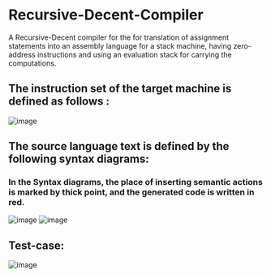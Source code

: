 # Recursive-Decent-Compiler
A Recursive-Decent compiler for the for translation of assignment statements  into an assembly language for a stack machine, having zero-address instructions  and using an evaluation stack for carrying the computations.

## The instruction set of the target machine is defined as follows :
![image](https://github.com/Mohamed-Eldakak/Recursive-Decent-Compiler/assets/106033884/3e369bda-3b91-4fe0-9cdb-1c42c0d534f6)

## The source language text is defined by the following syntax diagrams: 
### In the Syntax diagrams, the place of inserting semantic actions is marked by thick point, and the generated code is written in red.
![image](https://github.com/Mohamed-Eldakak/Recursive-Decent-Compiler/assets/106033884/8cddc9e3-d1a9-4c45-ab88-e54999fe14e4)
![image](https://github.com/Mohamed-Eldakak/Recursive-Decent-Compiler/assets/106033884/4bc5eb4e-0f72-4c3b-8c6e-15ca68e6606c)

## Test-case:
![image](https://github.com/Mohamed-Eldakak/Recursive-Decent-Compiler/assets/106033884/3da67323-ac29-45cd-a2c6-f33aab04154c)



